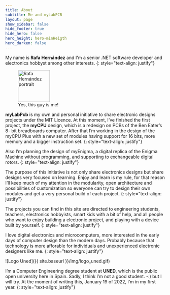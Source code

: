 ```yaml
---
title: About
subtitle: Me and myLabPCB
layout: page
show_sidebar: false
hide_footer: true
hide_hero: false
hero_height: hero-minHeigth
hero_darken: false
---
```


My name is **Rafa Hernández** and I'm a senior .NET software developer and electronics hobbyst among other interests.
{: style="text-align: justify"}
<figure style="text-align:left">
    <img src="{{ site.baseurl }}/img/Portrait_20211120_900_min.png" alt="Rafa Hernández portrait" title="Rafa Hernández portrait" width="100px">
    <figcaption>Yes, this guy is me!</figcaption>
</figure>

**myLabPcb** is my own and personal initiative to share electronic designs projects under the MIT Licence. At this moment, I’ve finished the first project, the **myCPU** design, which is a redesign on PCBs of the Ben Eater’s 8- bit breadboards computer. After that I’m working in the design of the myCPU Plus with a new set of modules having support for 16 bits, more memory and a bigger instruction set.
{: style="text-align: justify"}

Also I’m planning the design of myEnigma, a digital replica of the Enigma Machine without programming, and supporting to exchangeable digital rotors.
{: style="text-align: justify"}

The purpose of this initiative is not only share electronics designs but share designs very focused on learning. Enjoy and learn is my rule, for that reason I’ll keep much of my attention in the modularity, open architecture and possibilities of customization so everyone can try to design their own modules and get a very personal build of each project.
{: style="text-align: justify"}

The projects you can find in this site are directed to engineering students, teachers, electronics hobbyists, smart kids with a bit of help, and all people who want to enjoy building a electronic project, and playing with a device built by yourself.
{: style="text-align: justify"}

I love digital electronics and microcomputers, more interested in the early days of computer design than the modern days. Probably because that technology is more afforable for individuals and unexperienced electronic designers like me.
{: style="text-align: justify"}


![Logo Uned]({{ site.baseurl }}/img/logo_uned.gif)

I’m a Computer Engineering degree student at **UNED**, which is the public open university here in Spain. Sadly, I think I’m not a good student. -:) but I will try. At the moment of writing this, January 19 of 2022, I’m in my first year.
{: style="text-align: justify"}